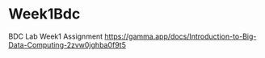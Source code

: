 # Week1Bdc
BDC Lab Week1 Assignment
https://gamma.app/docs/Introduction-to-Big-Data-Computing-2zvw0jghba0f9t5
